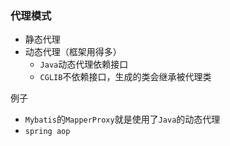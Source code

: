 ### 代理模式

* 静态代理
* 动态代理（框架用得多）
    * `Java`动态代理依赖接口
    * `CGLIB`不依赖接口，生成的类会继承被代理类


例子
* `Mybatis`的`MapperProxy`就是使用了`Java`的动态代理
* `spring aop`